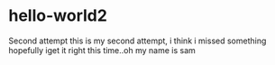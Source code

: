 # hello-world2
Second attempt
this is my second attempt, i think i missed something
hopefully iget it right this time..oh 
my name is sam
